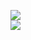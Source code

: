 [![](https://img.shields.io/badge/Made%20With-Github%20Spray-lightgrey.svg?style=for-the-badge&logo=github)](https://github.com/Annihil/github-spray#23309)  
[![](https://i.imgur.com/2DrTn0Z.gif)](https://github.com/Annihil/github-spray)